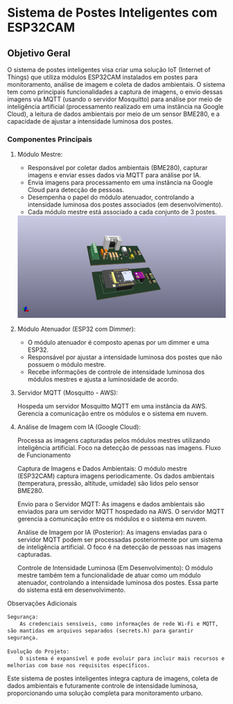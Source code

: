 # Sistema de Postes Inteligentes com ESP32CAM

## Objetivo Geral

O sistema de postes inteligentes visa criar uma solução IoT (Internet of Things) que utiliza módulos ESP32CAM instalados em postes para monitoramento, análise de imagem e coleta de dados ambientais. O sistema tem como principais funcionalidades a captura de imagens, o envio dessas imagens via MQTT (usando o servidor Mosquitto) para análise por meio de inteligência artificial (processamento realizado em uma instância na Google Cloud), a leitura de dados ambientais por meio de um sensor BME280, e a capacidade de ajustar a intensidade luminosa dos postes.

### Componentes Principais

1. Módulo Mestre:

    * Responsável por coletar dados ambientais (BME280), capturar imagens e enviar esses dados via MQTT para análise por IA.
    * Envia imagens para processamento em uma instância na Google Cloud para detecção de pessoas.
    * Desempenha o papel do módulo atenuador, controlando a intensidade luminosa dos postes associados (em desenvolvimento).
    * Cada módulo mestre está associado a cada conjunto de 3 postes.

    <img src = "Imagens/modulo_mestre(completo).png">

2. Módulo Atenuador (ESP32 com Dimmer):

    * O módulo atenuador é composto apenas por um dimmer e uma ESP32.
    * Responsável por ajustar a intensidade luminosa dos postes que não possuem o módulo mestre.
    * Recebe informações de controle de intensidade luminosa dos módulos mestres e ajusta a luminosidade de acordo.

3. Servidor MQTT (Mosquitto - AWS):

    Hospeda um servidor Mosquitto MQTT em uma instância da AWS.
    Gerencia a comunicação entre os módulos e o sistema em nuvem.

4. Análise de Imagem com IA (Google Cloud):

    Processa as imagens capturadas pelos módulos mestres utilizando inteligência artificial.
    Foco na detecção de pessoas nas imagens.
Fluxo de Funcionamento

    Captura de Imagens e Dados Ambientais:
        O módulo mestre (ESP32CAM) captura imagens periodicamente.
        Os dados ambientais (temperatura, pressão, altitude, umidade) são lidos pelo sensor BME280.

    Envio para o Servidor MQTT:
        As imagens e dados ambientais são enviados para um servidor MQTT hospedado na AWS.
        O servidor MQTT gerencia a comunicação entre os módulos e o sistema em nuvem.

    Análise de Imagem por IA (Posterior):
        As imagens enviadas para o servidor MQTT podem ser processadas posteriormente por um sistema de inteligência artificial.
        O foco é na detecção de pessoas nas imagens capturadas.

    Controle de Intensidade Luminosa (Em Desenvolvimento):
        O módulo mestre também tem a funcionalidade de atuar como um módulo atenuador, controlando a intensidade luminosa dos postes.
        Essa parte do sistema está em desenvolvimento.

Observações Adicionais

    Segurança:
        As credenciais sensíveis, como informações de rede Wi-Fi e MQTT, são mantidas em arquivos separados (secrets.h) para garantir segurança.

    Evolução do Projeto:
        O sistema é expansível e pode evoluir para incluir mais recursos e melhorias com base nos requisitos específicos.

Este sistema de postes inteligentes integra captura de imagens, coleta de dados ambientais e futuramente controle de intensidade luminosa, proporcionando uma solução completa para monitoramento urbano.
